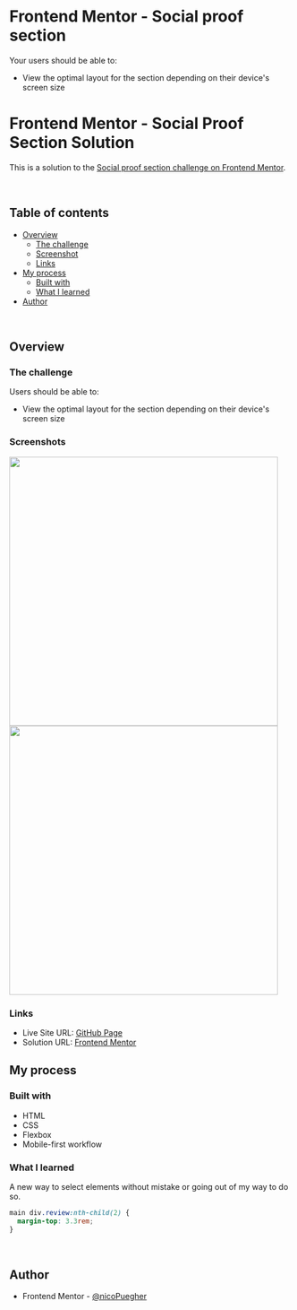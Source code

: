 # Frontend Mentor - Social proof section

Your users should be able to:

- View the optimal layout for the section depending on their device's screen size

# Frontend Mentor - Social Proof Section Solution

This is a solution to the [Social proof section challenge on Frontend Mentor](https://www.frontendmentor.io/challenges/social-proof-section-6e0qTv_bA).

<br />

## Table of contents

- [Overview](#overview)
  - [The challenge](#the-challenge)
  - [Screenshot](#screenshot)
  - [Links](#links)
- [My process](#my-process)
  - [Built with](#built-with)
  - [What I learned](#what-i-learned)
- [Author](#author)

<br />

## Overview

### The challenge

Users should be able to:

- View the optimal layout for the section depending on their device's screen size

### Screenshots

<img src="https://www.frontendmentor.io/_next/image?url=https%3A%2F%2Fres.cloudinary.com%2Fdz209s6jk%2Fimage%2Fupload%2Fv1599649587%2FChallenges%2Fc5mnesn5eknealmjz4w2.jpg&w=828&q=75" width="480"><img src="https://www.frontendmentor.io/_next/image?url=https%3A%2F%2Fres.cloudinary.com%2Fdz209s6jk%2Fimage%2Fupload%2Fv1599649626%2FChallenges%2Fi55lfaclccmhjx2zstme.jpg&w=828&q=75" width="480">

### Links

- Live Site URL: [GitHub Page](https://nicopuegher.github.io/frontend-mentor/social-proof-section/)
- Solution URL: [Frontend Mentor](https://www.frontendmentor.io/solutions/social-proof-section-flexbox-UjUoZz7GV)

## My process

### Built with

- HTML
- CSS
- Flexbox
- Mobile-first workflow

### What I learned

A new way to select elements without mistake or going out of my way to do so.

```css
main div.review:nth-child(2) {
  margin-top: 3.3rem;
}
```

<br />

## Author

- Frontend Mentor - [@nicoPuegher](https://www.frontendmentor.io/profile/nicoPuegher)
